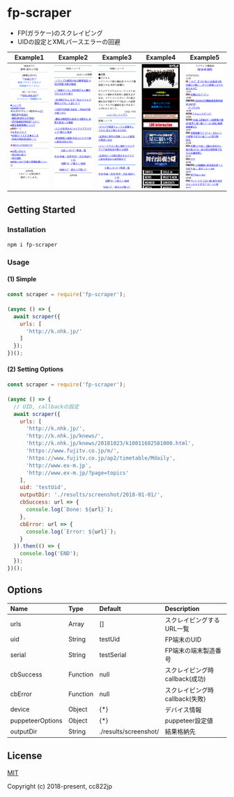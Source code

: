 # fp-scraper

 * FP(ガラケー)のスクレイピング
 * UIDの設定とXMLパースエラーの回避

|Example1|Example2|Example3|Example4|Example5|
|:---:|:---:|:---:|:---:|:---:|
|![Example1](docs/images/example1.png)|![Example2](docs/images/example2.png)|![Example3](docs/images/example3.png)|![Example4](docs/images/example4.png)|![Example5](docs/images/example5.png)|

## Getting Started

### Installation

```
npm i fp-scraper
```

### Usage

#### (1) Simple

```js
const scraper = require('fp-scraper');

(async () => {
  await scraper({
    urls: [
      'http://k.nhk.jp/'
    ]
  });
})();
```

#### (2) Setting Options

```js
const scraper = require('fp-scraper');

(async () => {
  // UID, callbackの設定
  await scraper({
    urls: [
      'http://k.nhk.jp/',
      'http://k.nhk.jp/knews/',
      'http://k.nhk.jp/knews/20181023/k10011682581000.html',
      'https://www.fujitv.co.jp/m/',
      'https://www.fujitv.co.jp/ap2/timetable/Mdaily',
      'http://www.ex-m.jp',
      'http://www.ex-m.jp/?page=topics'
    ],
    uid: 'testUid',
    outputDir: './results/screenshot/2018-01-01/',
    cbSuccess: url => {
      console.log(`Done: ${url}`);
    },
    cbError: url => {
      console.log(`Error: ${url}`);
    }
  }).then(() => {
    console.log('END');
  });
})();
```

## Options

|Name|Type|Default|Description|
|:---|:---|:---|:---|
|urls|Array|[]|スクレイピングするURL一覧|
|uid|String|testUid|FP端末のUID|
|serial|String|testSerial|FP端末の端末製造番号|
|cbSuccess|Function|null|スクレイピング時callback(成功)|
|cbError|Function|null|スクレイピング時callback(失敗)|
|device|Object|{*}|デバイス情報|
|puppeteerOptions|Object|{*}|puppeteer設定値|
|outputDir|String|./results/screenshot/|結果格納先|

## License

[MIT](http://opensource.org/licenses/MIT)

Copyright (c) 2018-present, cc822jp
